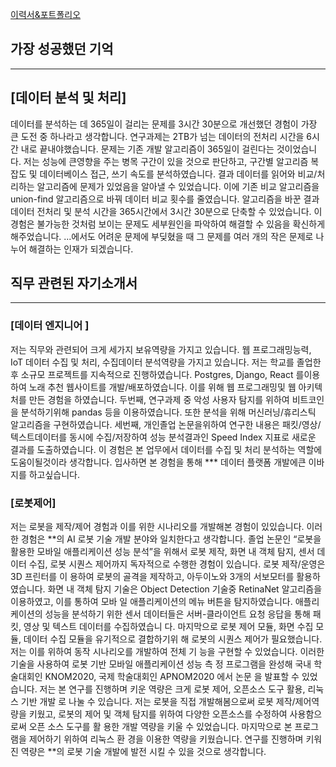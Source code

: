 [ 이력서&포트폴리오](https://drive.google.com/file/d/1xlU8eKT5xGJPb8Opg8dUOg_FgC_Yf7Bo/view?usp=sharing)

## 가장 성공했던 기억 
---
## [데이터 분석 및 처리]
데이터를 분석하는 데 365일이 걸리는 문제를 3시간 30분으로 개선했던 경험이 가장 큰 도전 중 하나라고 생각합니다. 연구과제는 2TB가 넘는 데이터의 전처리 시간을 6시간 내로 끝내야했습니다. 문제는 기존 개발 알고리즘이 365일이 걸린다는 것이었습니다. 저는 성능에 큰영향을 주는 병목 구간이 있을 것으로 판단하고, 구간별 알고리즘 복잡도 및 데이터베이스 접근, 쓰기 속도를 분석하였습니다. 결과 데이터를 읽어와 비교/처리하는 알고리즘에 문제가 있었음을 알아낼 수 있었습니다. 이에 기존 비교 알고리즘을 union-find 알고리즘으로 바꿔 데이터 비교 횟수를 줄였습니다. 알고리즘을 바꾼 결과 데이터 전처리 및 분석 시간을 365시간에서 3시간 30분으로 단축할 수 있었습니다. 이 경험은 불가능한 것처럼 보이는 문제도 세부원인을 파악하여 해결할 수 있음을 확신하게 해주었습니다. ...에서도 어려운 문제에 부딪혔을 때 그 문제를 여러 개의 작은 문제로 나누어 해결하는 인재가 되겠습니다.

## 직무 관련된 자기소개서
---
### [데이터 엔지니어 ]
저는 직무와 관련되어 크게 세가지 보유역량을 가지고 있습니다. 웹 프로그래밍능력, IoT 데이터 수집 및 처리, 수집데이터 분석역량을 가지고 있습니다. 저는 학교를 졸업한후 소규모 프로젝트를 지속적으로 진행하였습니다. Postgres, Django, React 를이용하여 노래 추천 웹사이트를 개발/배포하였습니다. 이를 위해 웹 프로그래밍및 웹 아키텍처를 만든 경험을 하였습니다. 두번째, 연구과제 중 악성 사용자 탐지를 위하여 비트코인을 분석하기위해 pandas 등을 이용하였습니다. 또한 분석을 위해 머신러닝/휴리스틱 알고리즘을 구현하였습니다. 세번째, 개인졸업 논문을위하여 연구한 내용은 패킷/영상/텍스트데이터를 동시에 수집/저장하여 성능 분석결과인 Speed Index 지표로 새로운 결과를 도출하였습니다. 이 경험은 본 업무에서 데이터를 수집 및 처리 분석하는 역할에 도움이될것이라 생각합니다. 입사하면 본 경험을 통해 *** 데이터 플랫폼 개발에큰 이바지를 하고싶습니다.

### [로봇제어]
저는 로봇을 제작/제어 경험과 이를 위한 시나리오를 개발해본 경험이 있있습니다. 이러한
경험은 **의 AI 로봇 기술 개발 분야와 일치한다고 생각합니다. 졸업 논문인 “로봇을 활용한
모바일 애플리케이션 성능 분석”을 위해서 로봇 제작, 화면 내 객체 탐지, 센서 데이터 수집, 로봇 시퀀스 제어까지 독자적으로 수행한 경험이 있습니다. 로봇 제작/운영은 3D 프린터를 이
용하여 로봇의 골격을 제작하고, 아두이노와 3개의 서보모터를 활용하였습니다. 화면 내 객체
탐지 기술은 Object Detection 기술중 RetinaNet 알고리즘을 이용하였고, 이를 통하여 모바
일 애플리케이션의 메뉴 버튼을 탐지하였습니다. 애플리케이션의 성능을 분석하기 위한 센서
데이터들은 서버-클라이언트 요청 응답을 통해 패킷, 영상 및 텍스트 데이터를 수집하였습니
다. 마지막으로 로봇 제어 모듈, 화면 수집 모듈, 데이터 수집 모듈을 유기적으로 결합하기위
해 로봇의 시퀀스 제어가 필요했습니다. 저는 이를 위하여 동작 시나리오를 개발하여 전체 기
능을 구현할 수 있었습니다. 이러한 기술을 사용하여 로봇 기반 모바일 애플리케이션 성능 측
정 프로그램을 완성해 국내 학술대회인 KNOM2020, 국제 학술대회인 APNOM2020 에서 논문
을 발표할 수 있었습니다. 저는 본 연구를 진행하며 키운 역량은 크게 로봇 제어, 오픈소스 도구 활용, 리눅스 기반 개발
로 나눌 수 있습니다. 저는 로봇을 직접 개발해봄으로써 로봇 제작/제어역량을 키웠고, 로봇의
제어 및 객체 탐지를 위하여 다양한 오픈소스를 수정하여 사용함으로써 오픈 소스 도구를 활
용한 개발 역량을 키울 수 있었습니다. 마지막으로 본 프로그램을 제어하기 위하여 리눅스 환
경을 이용한 역량을 키웠습니다. 연구를 진행하며 키워진 역량은 **의 로봇 기술 개발에 발전
시킬 수 있을 것으로 생각합니다. 
